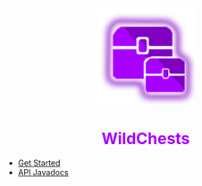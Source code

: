 <center>
  <a style="color: black; text-decoration: none;" href="/#/wildchests/">
    <img src="./images/wildchests-icon.png" width=35%>
    <h1 style="color: #a800ff;">WildChests</h1>
  </a>
</center>

* [Get Started](wildchests/)
* [API Javadocs](https://bg-software.com/wildchests/api/)